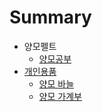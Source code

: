 # Summary

- 양모펠트
  - [양모공부](felt/woolsummary.md)
- [개인용품](personal/personal.md)
  - [양모 바늘](personal/felttool.md)
  - [양모 가계부](personal/woollist.md)
